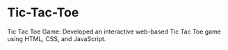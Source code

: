 # Tic-Tac-Toe
Tic Tac Toe Game: Developed an interactive web-based Tic Tac Toe game using HTML, CSS, and JavaScript.
